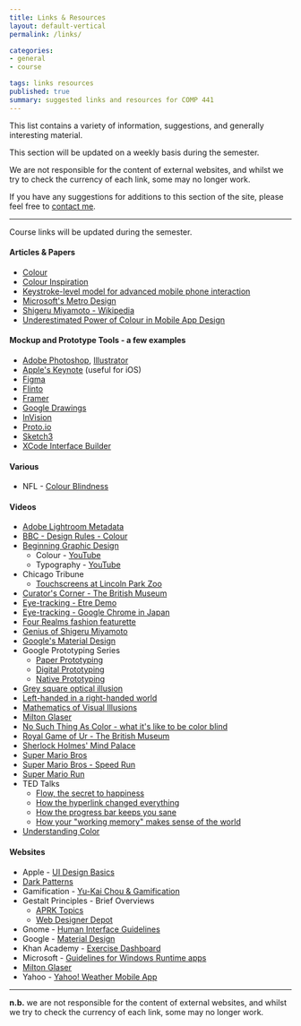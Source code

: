 ```yaml
---
title: Links & Resources
layout: default-vertical
permalink: /links/

categories:
- general
- course

tags: links resources
published: true
summary: suggested links and resources for COMP 441
---
```


This list contains a variety of information, suggestions, and generally interesting material.

This section will be updated on a weekly basis during the semester.

We are not responsible for the content of external websites, and whilst we try to check the currency of each link, some may no longer work.

If you have any suggestions for additions to this section of the site, please feel free to [contact me](mailto:nhayward@luc.edu?subject=COMP441-Links).

***

Course links will be updated during the semester.


#### Articles & Papers

  * [Colour](https://robots.thoughtbot.com/color)
  * [Colour Inspiration](https://www.smashingmagazine.com/2017/02/colorful-inspiration-gray-days-illustration-photography/)
  * [Keystroke-level model for advanced mobile phone interaction](http://dl.acm.org/citation.cfm?id=1240851)
  * [Microsoft's Metro Design](/assets/docs/extras/Windows_Metro.PDF)
  * [Shigeru Miyamoto - Wikipedia](https://en.wikipedia.org/wiki/Shigeru_Miyamoto)
  * [Underestimated Power of Colour in Mobile App Design](https://www.smashingmagazine.com/2017/01/underestimated-power-color-mobile-app-design/)

<!--
  * [Getting Started With VR Interface Design](https://www.smashingmagazine.com/2017/02/getting-started-with-vr-interface-design/)
  * [How Functional Animation Helps Improve User Experience](https://www.smashingmagazine.com/2017/01/how-functional-animation-helps-improve-user-experience/)

#### Frameworks & Libraries - CSS, JS... (a few examples)

  * [Bootstrap](http://getbootstrap.com/)
  * [D3](http://d3js.org/)
  * [Foundation](http://foundation.zurb.com/)
  * [Jekyll & Liquid](http://jekyllrb.com/docs/templates/)
  * jQuery
    * [jQuery](https://jquery.com/)
    * [jQuery UI](http://jqueryui.com/)
    * [jQuery Mobile](http://jquerymobile.com/)
  * [Pure CSS](http://purecss.io/)
  * [Skeleton](http://getskeleton.com/)

**NB:** there are many other options available, simply search online for [css frameworks](https://www.google.com/search?q=css+frameworks&oq=css+frameworks&aqs=chrome..69i57.2866j0j1&sourceid=chrome&es_sm=119&ie=UTF-8)
and choose your favourite.
-->

#### Mockup and Prototype Tools - a few examples

  * [Adobe Photoshop](http://goo.gl/GsIYY0), [Illustrator](http://goo.gl/9K8Kfw)
  * [Apple's Keynote](http://keynotopia.com/guides/) (useful for iOS)
  * [Figma](https://www.figma.com/)
  * [Flinto](https://www.flinto.com/)
  * [Framer](http://framerjs.com/)
  * [Google Drawings](http://goo.gl/qPRCfG)
  * [InVision](https://www.invisionapp.com/)
  * [Proto.io](https://proto.io/)
  * [Sketch3](http://bohemiancoding.com/sketch/)
  * [XCode Interface Builder](https://developer.apple.com/xcode/interface-builder/)

#### Various
  * NFL - [Colour Blindness](http://deadspin.com/stupid-nike-uniforms-wreaking-havoc-on-colorblind-nfl-f-1742272136)

#### Videos

  * [Adobe Lightroom Metadata](https://helpx.adobe.com/lightroom/how-to/lightroom-filter-metadata.html)
  * [BBC - Design Rules - Colour](https://www.youtube.com/watch?v=fVjpKcAcZnw&index=496&list=WL&t=0s)
  * [Beginning Graphic Design](https://www.youtube.com/playlist?list=PLpQQipWcxwt8vVzFpoJS5TtCh8Ktke9TH)
    * Colour - [YouTube](https://youtu.be/_2LLXnUdUIc)
    * Typography - [YouTube](https://youtu.be/sByzHoiYFX0)
  * Chicago Tribune
    * [Touchscreens at Lincoln Park Zoo](https://www.youtube.com/watch?v=lusOgox4xMI)
  * [Curator's Corner - The British Museum](https://www.youtube.com/watch?v=wHjznvH54Cw)
  * [Eye-tracking - Etre Demo](https://www.youtube.com/embed/lo_a2cfBUGc)
  * [Eye-tracking - Google Chrome in Japan](https://www.youtube.com/embed/-K94bZIAiGo)
  * [Four Realms fashion featurette](https://www.youtube.com/watch?v=yGkfS9MXzWc&index=573&list=WL&t=0s)
  * [Genius of Shigeru Miyamoto](https://www.youtube.com/watch?v=K-NBcP0YUQI)
  * [Google's Material Design](https://www.youtube.com/watch?v=p4gmvHyuZzw)
  * Google Prototyping Series
    * [Paper Prototyping](https://www.youtube.com/watch?v=JMjozqJS44M&t=7s)
    * [Digital Prototyping](https://www.youtube.com/watch?v=KWGBGTGryFk)
    * [Native Prototyping](https://www.youtube.com/watch?v=lusOgox4xMI)
  * [Grey square optical illusion](https://www.youtube.com/watch?v=z9Sen1HTu5o)
  * [Left-handed in a right-handed world](https://www.youtube.com/watch?v=g1swN72r5Fk)
  * [Mathematics of Visual Illusions](https://www.youtube.com/watch?v=ZmTtMZiR3xQ&index=456&list=WL&t=0s)
  * [Milton Glaser](http://vimeo.com/11577085)
  * [No Such Thing As Color - what it's like to be color blind](https://www.youtube.com/watch?v=AUsups6Mk3I)
  * [Royal Game of Ur - The British Museum](https://www.youtube.com/watch?v=WZskjLq040I)
  * [Sherlock Holmes' Mind Palace](http://www.criticalcommons.org/Members/ccManager/clips/sherlocks2e2memorypalace.mp4/view)
  * [Super Mario Bros](http://youtu.be/2ZuhSB64quY?t=27s)
  * [Super Mario Bros - Speed Run](https://www.youtube.com/watch?v=kcmKPmj9yeE)
  * [Super Mario Run](https://www.youtube.com/watch?v=rKG5jU6DV70)
  * TED Talks
    * [Flow, the secret to happiness](http://www.ted.com/talks/mihaly_csikszentmihalyi_on_flow)
    * [How the hyperlink changed everything](https://www.youtube.com/watch?v=3Va3oY8pfSI&t=4s)
    * [How the progress bar keeps you sane](https://www.youtube.com/watch?v=NAYkF04IZHI&index=577&list=WL&t=0s)
    * [How your "working memory" makes sense of the world](http://www.ted.com/talks/peter_doolittle_how_your_working_memory_makes_sense_of_the_world?language=en)
  * [Understanding Color](https://www.youtube.com/watch?v=Qj1FK8n7WgY&index=428&list=WL&t=0s)

<!--
  * [Adobe Photoshop Contextual Menu](https://www.youtube.com/watch?v=CMuhA4HO3MI)
  * [Google Analytics: Introducing Content Experiments](https://www.youtube.com/watch?v=TGrujIh2H0I)
  * [Google Apps Script Tutorials](https://www.youtube.com/watch?v=Pgfbl_o9WvM&index=27&list=PL68F511F6E3C122EB)
  * [Microsoft Usability Testing - Windows 95](https://www.youtube.com/watch?v=2tdxj-5u7Eo)
  * [Microsoft User Research](https://www.youtube.com/watch?v=v_s13VtPpJQ)
  * [Nintendo's Brain Age](https://www.youtube.com/watch?v=JUvBQxBgis0)
  * [Touring SOE's Usability Lab](https://www.youtube.com/watch?v=pAZglMkQsmg)
  * TED-Ed Talks
    * [How to Practice Effectively...](https://www.youtube.com/watch?v=f2O6mQkFiiw)
    * [How to Read Music](https://www.youtube.com/watch?v=ZN41d7Txcq0)
  * [Why the Human Brain Can't Multitask](https://www.youtube.com/watch?v=BpD3PxrgICU)

* [Andi Bell explains the 'link method' memory technique](https://www.youtube.com/watch?v=9NROegsMqNc)
-->

#### Websites

* Apple - [UI Design Basics](https://developer.apple.com/library/ios/documentation/UserExperience/Conceptual/MobileHIG/index.html)
* [Dark Patterns](http://darkpatterns.org/)
* Gamification - [Yu-Kai Chou & Gamification](http://www.yukaichou.com/gamification-examples/top-10-gamification-examples-human-race/#.VN0SLFPF-Qw)
* Gestalt Principles - Brief Overviews
  * [APRK Topics](http://frnsys.com/topics/gestalt)
  * [Web Designer Depot](http://www.webdesignerdepot.com/2011/08/strengthening-behavioral-cues-in-ux-web-design-with-gestalt-principles/)
* Gnome - [Human Interface Guidelines](https://developer.gnome.org/)
* Google - [Material Design](http://www.google.com/design/spec/material-design/introduction.html)
* Khan Academy - [Exercise Dashboard](https://www.khanacademy.org/exercisedashboard)
* Microsoft - [Guidelines for Windows Runtime apps](http://msdn.microsoft.com/library/windows/apps/hh465424.aspx)
* [Milton Glaser](http://www.miltonglaser.com/)
* Yahoo - [Yahoo! Weather Mobile App](https://mobile.yahoo.com/weather/)

<!--
* Spore (Electronic Arts) -  [Various Prototypes](http://www.spore.com/comm/prototypes)
* [usability.gov](http://www.usability.gov/)
  * ["Research-Based Web Design and Usability Guidelines"](http://guidelines.usability.gov/)
  * ["What & Why of Usability"](http://www.usability.gov/what-and-why/index.html)
  * ["How To & Tools"](http://www.usability.gov/how-to-and-tools/index.html)
-->

***

**n.b.** we are not responsible for the content of external websites, and whilst we try to check the currency of each link, some may no longer work.